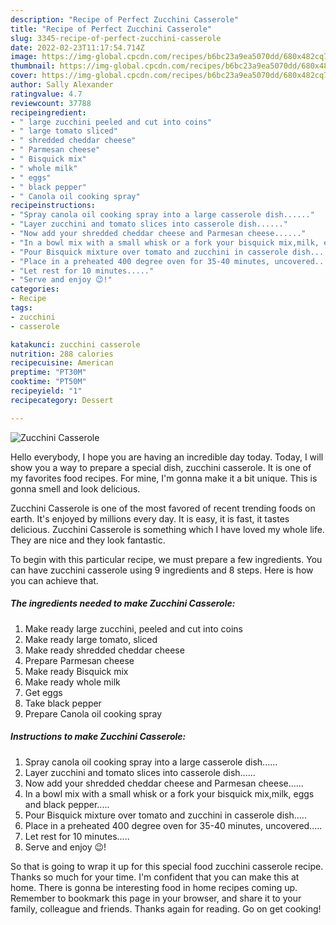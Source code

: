 ```yaml
---
description: "Recipe of Perfect Zucchini Casserole"
title: "Recipe of Perfect Zucchini Casserole"
slug: 3345-recipe-of-perfect-zucchini-casserole
date: 2022-02-23T11:17:54.714Z
image: https://img-global.cpcdn.com/recipes/b6bc23a9ea5070dd/680x482cq70/zucchini-casserole-recipe-main-photo.jpg
thumbnail: https://img-global.cpcdn.com/recipes/b6bc23a9ea5070dd/680x482cq70/zucchini-casserole-recipe-main-photo.jpg
cover: https://img-global.cpcdn.com/recipes/b6bc23a9ea5070dd/680x482cq70/zucchini-casserole-recipe-main-photo.jpg
author: Sally Alexander
ratingvalue: 4.7
reviewcount: 37788
recipeingredient:
- " large zucchini peeled and cut into coins"
- " large tomato sliced"
- " shredded cheddar cheese"
- " Parmesan cheese"
- " Bisquick mix"
- " whole milk"
- " eggs"
- " black pepper"
- " Canola oil cooking spray"
recipeinstructions:
- "Spray canola oil cooking spray into a large casserole dish......"
- "Layer zucchini and tomato slices into casserole dish......"
- "Now add your shredded cheddar cheese and Parmesan cheese......"
- "In a bowl mix with a small whisk or a fork your bisquick mix,milk, eggs and black pepper....."
- "Pour Bisquick mixture over tomato and zucchini in casserole dish....."
- "Place in a preheated 400 degree oven for 35-40 minutes, uncovered....."
- "Let rest for 10 minutes....."
- "Serve and enjoy 😉!"
categories:
- Recipe
tags:
- zucchini
- casserole

katakunci: zucchini casserole 
nutrition: 288 calories
recipecuisine: American
preptime: "PT30M"
cooktime: "PT50M"
recipeyield: "1"
recipecategory: Dessert

---
```



![Zucchini Casserole](https://img-global.cpcdn.com/recipes/b6bc23a9ea5070dd/680x482cq70/zucchini-casserole-recipe-main-photo.jpg)

Hello everybody, I hope you are having an incredible day today. Today, I will show you a way to prepare a special dish, zucchini casserole. It is one of my favorites food recipes. For mine, I'm gonna make it a bit unique. This is gonna smell and look delicious.

Zucchini Casserole is one of the most favored of recent trending foods on earth. It's enjoyed by millions every day. It is easy, it is fast, it tastes delicious. Zucchini Casserole is something which I have loved my whole life. They are nice and they look fantastic.




To begin with this particular recipe, we must prepare a few ingredients. You can have zucchini casserole using 9 ingredients and 8 steps. Here is how you can achieve that.

<!--inarticleads1-->

##### The ingredients needed to make Zucchini Casserole:

1. Make ready  large zucchini, peeled and cut into coins
1. Make ready  large tomato, sliced
1. Make ready  shredded cheddar cheese
1. Prepare  Parmesan cheese
1. Make ready  Bisquick mix
1. Make ready  whole milk
1. Get  eggs
1. Take  black pepper
1. Prepare  Canola oil cooking spray




<!--inarticleads2-->

##### Instructions to make Zucchini Casserole:

1. Spray canola oil cooking spray into a large casserole dish......
1. Layer zucchini and tomato slices into casserole dish......
1. Now add your shredded cheddar cheese and Parmesan cheese......
1. In a bowl mix with a small whisk or a fork your bisquick mix,milk, eggs and black pepper.....
1. Pour Bisquick mixture over tomato and zucchini in casserole dish.....
1. Place in a preheated 400 degree oven for 35-40 minutes, uncovered.....
1. Let rest for 10 minutes.....
1. Serve and enjoy 😉!




So that is going to wrap it up for this special food zucchini casserole recipe. Thanks so much for your time. I'm confident that you can make this at home. There is gonna be interesting food in home recipes coming up. Remember to bookmark this page in your browser, and share it to your family, colleague and friends. Thanks again for reading. Go on get cooking!
